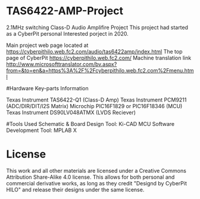 # TAS6422-AMP-Project
2.1MHz switching Class-D Audio Amplifire Project
This project had started as a CyberPit personal Interested porject in 2020.

Main project web page located at https://cyberpithilo.web.fc2.com/audio/tas6422amp/index.html
The top page of CyberPit https://cyberpithilo.web.fc2.com/
Machine translation link http://www.microsofttranslator.com/bv.aspx?from=&to=en&a=https%3A%2F%2Fcyberpithilo.web.fc2.com%2Fmenu.html

#Hardware Key-parts Information

Texas Instrument TAS6422-Q1 (Class-D Amp)
Texas Instrument PCM9211 (ADC/DIR/DIT/I2S Matrix)
Microchip PIC16F1829 or PIC16F18346 (MCU)
Texas Instrument DS90LV048ATMX (LVDS Reciever)

#Tools Used
Schematic & Board Design Tool: Ki-CAD
MCU Software Development Tool: MPLAB X

# License
This work and all other materials are licensed under a Creative Commons Attribution Share-Alike 4.0 license. This allows for both personal and commercial derivative works, as long as they credit "Designd by CyberPit HILO" and release their designs under the same license.
